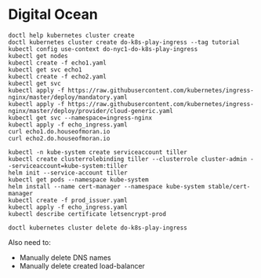# Digital Ocean

    doctl help kubernetes cluster create
    doctl kubernetes cluster create do-k8s-play-ingress --tag tutorial
    kubectl config use-context do-nyc1-do-k8s-play-ingress
    kubectl get nodes
    kubectl create -f echo1.yaml
    kubectl get svc echo1
    kubectl create -f echo2.yaml
    kubectl get svc
    kubectl apply -f https://raw.githubusercontent.com/kubernetes/ingress-nginx/master/deploy/mandatory.yaml
    kubectl apply -f https://raw.githubusercontent.com/kubernetes/ingress-nginx/master/deploy/provider/cloud-generic.yaml
    kubectl get svc --namespace=ingress-nginx
    kubectl apply -f echo_ingress.yaml
    curl echo1.do.houseofmoran.io
    curl echo2.do.houseofmoran.io

    kubectl -n kube-system create serviceaccount tiller
    kubectl create clusterrolebinding tiller --clusterrole cluster-admin --serviceaccount=kube-system:tiller
    helm init --service-account tiller
    kubectl get pods --namespace kube-system
    helm install --name cert-manager --namespace kube-system stable/cert-manager
    kubectl create -f prod_issuer.yaml
    kubectl apply -f echo_ingress.yaml
    kubectl describe certificate letsencrypt-prod

    doctl kubernetes cluster delete do-k8s-play-ingress

Also need to:

- Manually delete DNS names
- Manually delete created load-balancer
